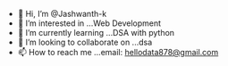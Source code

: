 - 👋 Hi, I’m @Jashwanth-k
- 👀 I’m interested in ...Web Development
- 🌱 I’m currently learning ...DSA with python
- 💞️ I’m looking to collaborate on ...dsa
- 📫 How to reach me ...email: hellodata878@gmail.com

<!---
Jashwanth-k/Jashwanth-k is a ✨ special ✨ repository because its `README.md` (this file) appears on your GitHub profile.
You can click the Preview link to take a look at your changes.
--->
